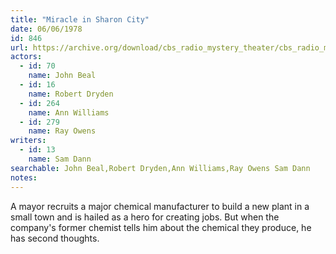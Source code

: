 ```yaml
---
title: "Miracle in Sharon City"
date: 06/06/1978
id: 846
url: https://archive.org/download/cbs_radio_mystery_theater/cbs_radio_mystery_theater-0801-0850.zip/cbs_radio_mystery_theater-0801-0850%2Fcbsrmt_0846_miracle_in_sharon_city.mp3
actors:  
  - id: 70
    name: John Beal  
  - id: 16
    name: Robert Dryden  
  - id: 264
    name: Ann Williams  
  - id: 279
    name: Ray Owens
writers:  
  - id: 13
    name: Sam Dann
searchable: John Beal,Robert Dryden,Ann Williams,Ray Owens Sam Dann
notes:  
---
```

A mayor recruits a major chemical manufacturer to build a new plant in a small town and is hailed as a hero for creating jobs. But when the company's former chemist tells him about the chemical they produce, he has second thoughts.